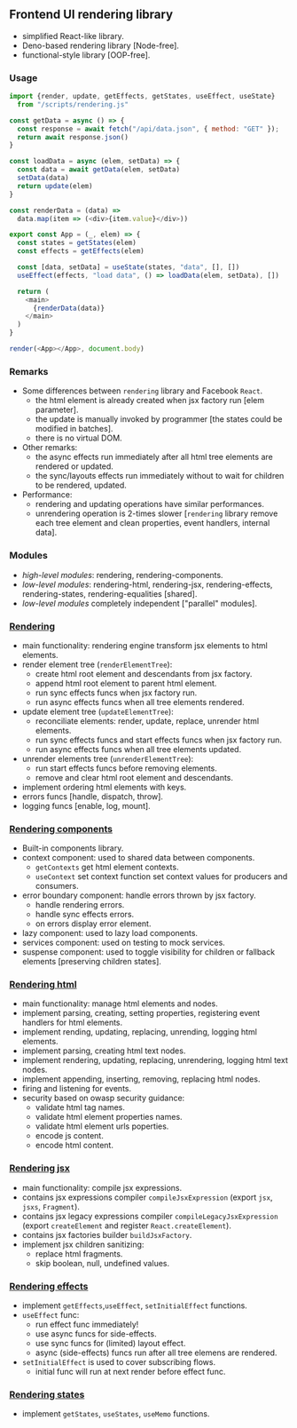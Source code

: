 ## Frontend UI rendering library
- simplified React-like library.
- Deno-based rendering library [Node-free].
- functional-style library [OOP-free].

### Usage
```javascript
import {render, update, getEffects, getStates, useEffect, useState}
  from "/scripts/rendering.js"

const getData = async () => {
  const response = await fetch("/api/data.json", { method: "GET" });
  return await response.json()
}

const loadData = async (elem, setData) => {
  const data = await getData(elem, setData)
  setData(data)
  return update(elem)
}

const renderData = (data) =>
  data.map(item => (<div>{item.value}</div>))

export const App = (_, elem) => {
  const states = getStates(elem)
  const effects = getEffects(elem)

  const [data, setData] = useState(states, "data", [], [])
  useEffect(effects, "load data", () => loadData(elem, setData), [])

  return (
    <main>
      {renderData(data)}
    </main>
  )
}

render(<App></App>, document.body)
```

### Remarks
- Some differences between `rendering` library and Facebook `React`.
  - the html element is already created when jsx factory run [elem parameter].
  - the update is manually invoked by programmer [the states could be modified in batches].
  - there is no virtual DOM.
- Other remarks:
  - the async effects run immediately after all html tree elements are rendered or updated.
  - the sync/layouts effects run immediately without to wait for children to be rendered, updated.
- Performance:
  - rendering and updating operations have similar performances.
  - unrendering operation is 2-times slower [`rendering` library remove each tree element and clean properties, event handlers, internal data].

### Modules
- *high-level modules*: rendering, rendering-components.
- *low-level modules*: rendering-html, rendering-jsx, rendering-effects, rendering-states, rendering-equalities [shared].
- *low-level modules* completely independent ["parallel" modules].

### [Rendering](./rendering/)
- main functionality: rendering engine transform jsx elements to html elements.
- render element tree (`renderElementTree`):
  - create html root element and descendants from jsx factory.
  - append html root element to parent html element.
  - run sync effects funcs when jsx factory run.
  - run async effects funcs when all tree elements rendered.
- update element tree (`updateElementTree`):
  - reconciliate elements: render, update, replace, unrender html elements.
  - run sync effects funcs and start effects funcs when jsx factory run.
  - run async effects funcs when all tree elements updated.
- unrender elements tree (`unrenderElementTree`):
  - run start effects funcs before removing elements.
  - remove and clear html root element and descendants.
- implement ordering html elements with keys.
- errors funcs [handle, dispatch, throw].
- logging funcs [enable, log, mount].

### [Rendering components](./rendering-components/)
- Built-in components library.
- context component: used to shared data between components.
  - `getContexts` get html element contexts.
  - `useContext` set context function set context values for producers and consumers.
- error boundary component: handle errors thrown by jsx factory.
  - handle rendering errors.
  - handle sync effects errors.
  - on errors display error element.
- lazy component: used to lazy load components.
- services component: used on testing to mock services.
- suspense component: used to toggle visibility for children or fallback elements [preserving children states].

### [Rendering html](./rendering-html/)
- main functionality: manage html elements and nodes.
- implement parsing, creating, setting properties, registering event handlers for html elements.
- implement rending, updating, replacing, unrending, logging html elements.
- implement parsing, creating html text nodes.
- implement rendering, updating, replacing, unrendering, logging html text nodes.
- implement appending, inserting, removing, replacing html nodes.
- firing and listening for events.
- security based on owasp security guidance:
  - validate html tag names.
  - validate html element properties names.
  - validate html element urls poperties.
  - encode js content.
  - encode html content.

### [Rendering jsx](./rendering-jsx/)
- main functionality: compile jsx expressions.
- contains jsx expressions compiler `compileJsxExpression` (export `jsx`, `jsxs`, `Fragment`).
- contains jsx legacy expressions compiler `compileLegacyJsxExpression` (export `createElement` and register `React.createElement`).
- contains jsx factories builder `buildJsxFactory`.
- implement jsx children sanitizing:
  - replace html fragments.
  - skip boolean, null, undefined values.

### [Rendering effects](./rendering-effects/)
- implement `getEffects`,`useEffect`, `setInitialEffect` functions.
- `useEffect` func:
  - run effect func immediately!
  - use async funcs for side-effects.
  - use sync funcs for (limited) layout effect.
  - async (side-effects) funcs run after all tree elemens are rendered.
- `setInitialEffect` is used to cover subscribing flows.
  - initial func will run at next render before effect func.


### [Rendering states](./rendering-states/)
- implement `getStates`, `useStates`, `useMemo` functions.

